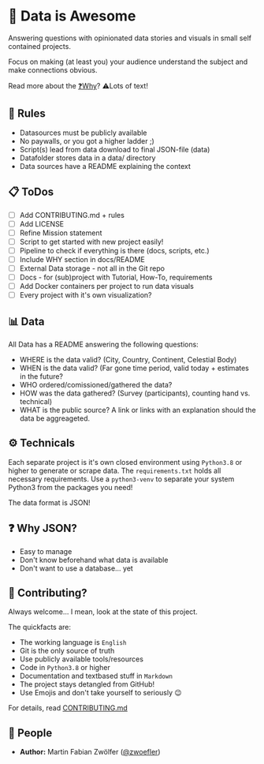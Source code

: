 # 🚀 Data is Awesome
Answering questions with opinionated data stories and visuals in small self contained projects.

Focus on making (at least you) your audience understand the subject and make connections obvious.

Read more about the [❓️Why](docs/Why.md)?
⚠️Lots of text!


## 📏 Rules
- Datasources must be publicly available
- No paywalls, or you got a higher ladder ;)
- Script(s) lead from data download to final JSON-file (data)
- Datafolder stores data in a data/ directory
- Data sources have a README explaining the context

## 📋 ToDos
- [ ] Add CONTRIBUTING.md + rules
- [ ] Add LICENSE
- [ ] Refine Mission statement
- [ ] Script to get started with new project easily!
- [ ] Pipeline to check if everything is there (docs, scripts, etc.)
- [ ] Include WHY section in docs/README
- [ ] External Data storage - not all in the Git repo
- [ ] Docs - for (sub)project with Tutorial, How-To, requirements
- [ ] Add Docker containers per project to run data visuals
- [ ] Every project with it's own visualization?

## 📊 Data
All Data has a README answering the following questions:
- WHERE is the data valid? (City, Country, Continent, Celestial Body)
- WHEN is the data valid? (Far gone time period, valid today + estimates in the future?
- WHO ordered/comissioned/gathered the data?
- HOW was the data gathered? (Survey (participants), counting hand vs. technical)
- WHAT is the public source? A link or links with an explanation should the data be aggreageted.

## ⚙️ Technicals
Each separate project is it's own closed environment using `Python3.8` or higher to generate or scrape data.
The `requirements.txt` holds all necessary requirements.
Use a `python3-venv` to separate your system Python3 from the packages you need!

The data format is JSON!


## ❓️ Why JSON?
- Easy to manage
- Don't know beforehand what data is available
- Don't want to use a database... yet


## 📝 Contributing?
Always welcome...
I mean, look at the state of this project.

The quickfacts are:
- The working language is `English`
- Git is the only source of truth
- Use publicly available tools/resources
- Code in `Python3.8` or higher
- Documentation and textbased stuff in `Markdown`
- The project stays detangled from GitHub!
- Use Emojis and don't take yourself to seriously 😉

For details, read [CONTRIBUTING.md](CONTRIBUTING.md)


## 👥 People
- **Author:**
Martin Fabian Zwölfer ([@zwoefler](https://github.com/zwoefler))
